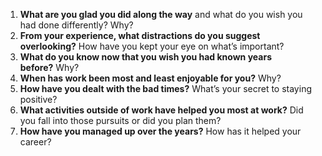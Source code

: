 
1.  **What are you glad you did along the way** and what do you wish you had done differently? Why?
2.  **From your experience, what distractions do you suggest overlooking?** How have you kept your eye on what’s important?
3.  **What do you know now that you wish you had known years before?** Why?
4.  **When has work been most and least enjoyable for you?** Why?
5.  **How have you dealt with the bad times?** What’s your secret to staying positive?
6.  **What activities outside of work have helped you most at work?** Did you fall into those pursuits or did you plan them?
7.  **How have you managed up over the years?** How has it helped your career?